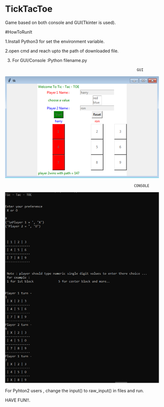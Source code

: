 # TickTacToe

Game based on both console and GUI(Tkinter is used).

#HowToRunIt

1.Install Python3 for set the environment variable.

2.open cmd and reach upto the path of downloaded file.

3. For GUI/Console :Python filename.py
            
                                                                GUI

![screenshot](https://github.com/vimaltiwari2612/TickTacToe/blob/master/1.png)

                                                               CONSOLE

![screenshot](https://github.com/vimaltiwari2612/TickTacToe/blob/master/2.PNG)



For Pyhton2 users , change the input() to raw_input() in files and run.

HAVE FUN!!.
